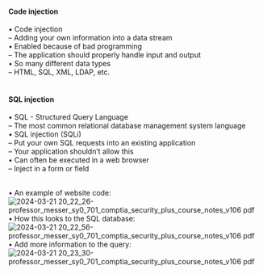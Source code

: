 ####  Code injection  

• Code injection  
– Adding your own information into a data stream  
• Enabled because of bad programming  
– The application should properly handle input and output  
• So many different data types  
– HTML, SQL, XML, LDAP, etc.  
<br>


####  SQL injection  

• SQL - Structured Query Language  
– The most common relational database management system language  
• SQL injection (SQLi)  
– Put your own SQL requests into an existing application  
– Your application shouldn’t allow this  
• Can often be executed in a web browser  
– Inject in a form or field  
<br>


• An example of website code:  
![2024-03-21 20_22_26-professor_messer_sy0_701_comptia_security_plus_course_notes_v106 pdf](https://github.com/0xVoLk/Security-701/assets/100092212/8c4764b4-07fd-4b1e-9701-1360d5e8ea97)  
• How this looks to the SQL database:  
![2024-03-21 20_22_56-professor_messer_sy0_701_comptia_security_plus_course_notes_v106 pdf](https://github.com/0xVoLk/Security-701/assets/100092212/31f025d5-1b73-4e08-a969-f7da6a68f1a7)  
• Add more information to the query:  
![2024-03-21 20_23_30-professor_messer_sy0_701_comptia_security_plus_course_notes_v106 pdf](https://github.com/0xVoLk/Security-701/assets/100092212/047137b3-382f-4e3d-8693-d51fbdea5f8c)
